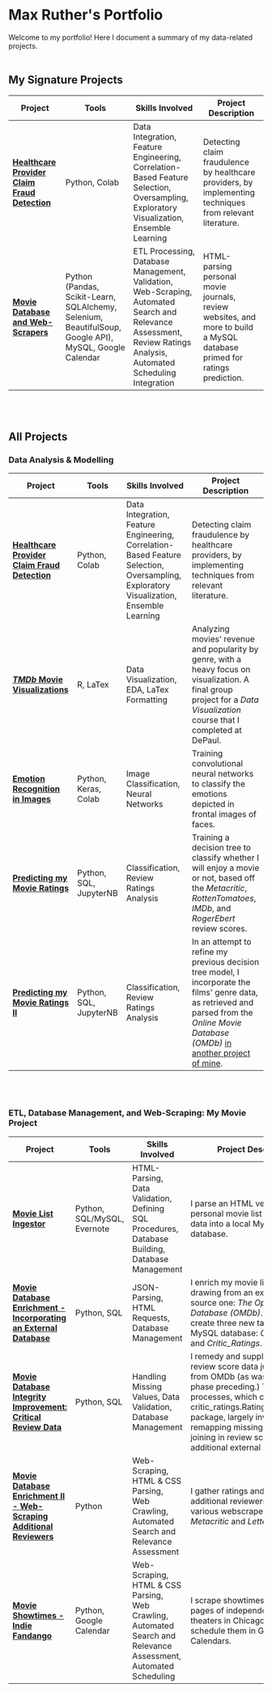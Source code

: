 # Max Ruther's Portfolio
Welcome to my portfolio! Here I document a summary of my data-related projects.
<br></br>

## My Signature Projects

| Project | Tools | Skills Involved | Project Description |
| --- | --- | --- | --- |
| <a href='https://github.com/maxruther/HCP_Fraud_Detection'>**Healthcare Provider Claim Fraud Detection**</a> | Python, Colab | Data Integration, Feature Engineering, Correlation-Based Feature Selection, Oversampling, Exploratory Visualization, Ensemble Learning | Detecting claim fraudulence by healthcare providers, by implementing techniques from relevant literature. |
| <a href='https://github.com/maxruther/Movie-List-Madness'>**Movie Database and Web-Scrapers**</a> | Python (Pandas, Scikit-Learn, SQLAlchemy, Selenium, BeautifulSoup, Google API), MySQL, Google Calendar  | ETL Processing, Database Management, Validation, Web-Scraping, Automated Search and Relevance Assessment, Review Ratings Analysis, Automated Scheduling Integration | HTML-parsing personal movie journals, review websites, and more to build a MySQL database primed for ratings prediction. |

<br></br>
## All Projects


### Data Analysis & Modelling

| Project | Tools | Skills Involved | Project Description |
| --- | --- | --- | --- |
| <a href='https://github.com/maxruther/HCP_Fraud_Detection'>**Healthcare Provider Claim Fraud Detection**</a> | Python, Colab | Data Integration, Feature Engineering, Correlation-Based Feature Selection, Oversampling, Exploratory Visualization, Ensemble Learning | Detecting claim fraudulence by healthcare providers, by implementing techniques from relevant literature. |
| <a href='https://github.com/maxruther/HCP_Fraud_Detection'>***TMDb* Movie Visualizations**</a> | R, LaTex | Data Visualization, EDA, LaTex Formatting | Analyzing movies' revenue and popularity by genre, with a heavy focus on visualization. A final group project for a _Data Visualization_ course that I completed at DePaul. |
| <a href='https://github.com/maxruther/Emotion-Recognition'>**Emotion Recognition in Images**</a> | Python, Keras, Colab | Image Classification, Neural Networks | Training convolutional neural networks to classify the emotions depicted in frontal images of faces. |
| <a href='https://github.com/maxruther/Movie-List-Madness/blob/cc5ee5efe8f0e06ea3fbe25af422f0142488b71b/Analysis/Predicting%20My%20Ratings%20-%20First%20DT.ipynb'>**Predicting my Movie Ratings**</a> | Python, SQL, JupyterNB | Classification, Review Ratings Analysis | Training a decision tree to classify whether I will enjoy a movie or not, based off the *Metacritic*, *RottenTomatoes*, *IMDb*, and *RogerEbert* review scores. |
| <a href='https://github.com/maxruther/Movie-List-Madness/blob/cc5ee5efe8f0e06ea3fbe25af422f0142488b71b/Analysis/Predicting%20My%20Ratings%20-%20First%20DT.ipynb'>**Predicting my Movie Ratings II**</a> | Python, SQL, JupyterNB | Classification, Review Ratings Analysis | In an attempt to refine my previous decision tree model, I incorporate the films' genre data, as retrieved and parsed from the *Online Movie Database (OMDb)* [in another project of mine](https://github.com/maxruther/Movie-List-Madness/tree/master/omdb_builder). |



<br></br>
### ETL, Database Management, and Web-Scraping: My Movie Project

| Project | Tools | Skills Involved | Project Description |
| --- | --- | --- | --- |
| <a href='https://github.com/maxruther/Movie-List-Madness/tree/master/movielist_ingestion'>**Movie List Ingestor**</a> | Python, SQL/MySQL, Evernote | HTML-Parsing, Data Validation, Defining SQL Procedures, Database Building, Database Management | I parse an HTML version of my personal movie list and load its data into a local MySQL database. |
| <a href='https://github.com/maxruther/Movie-List-Madness/tree/master/omdb_builder'>**Movie Database Enrichment - Incorporating an External Database**</a> | Python, SQL | JSON-Parsing, HTML Requests, Database Management | I enrich my movie list database by drawing from an external, open source one: _The Open Movie Database (OMDb)_. So afforded, I create three new tables in the MySQL database: *OMDb*, *Genres*, and *Critic_Ratings*. |
| <a href='https://github.com/maxruther/Movie-List-Madness/tree/master/RatingsTableMender'>**Movie Database Integrity Improvement: Critical Review Data**</a> | Python, SQL | Handling Missing Values, Data Validation, Database Management | I remedy and supplement the review score data just retrieved from OMDb (as was done in the phase preceding.) These processes, which comprise the critic_ratings.RatingsTableMender package, largely involve remapping missing values and joining in review scores from an additional external source. |
| <a href='https://github.com/maxruther/Movie-List-Madness/tree/master/critic_ratings/scrapers'>**Movie Database Enrichment II - Web-Scraping Additional Reviewers**</a> | Python | Web-Scraping, HTML & CSS Parsing, Web Crawling, Automated Search and Relevance Assessment  | I gather ratings and more from additional reviewers by creating various webscrapers, mainly for *Metacritic* and *Letterboxd*. |
| <a href='https://github.com/maxruther/Movie-List-Madness/tree/master/critic_ratings/scrapers'>**Movie Showtimes - Indie Fandango**</a> | Python, Google Calendar | Web-Scraping, HTML & CSS Parsing, Web Crawling, Automated Search and Relevance Assessment, Automated Scheduling  | I scrape showtimes from the pages of independent movie theaters in Chicago, then schedule them in Google Calendars. |
